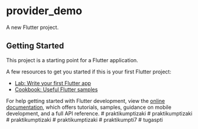 # provider_demo

A new Flutter project.

## Getting Started

This project is a starting point for a Flutter application.

A few resources to get you started if this is your first Flutter project:

- [Lab: Write your first Flutter app](https://docs.flutter.dev/get-started/codelab)
- [Cookbook: Useful Flutter samples](https://docs.flutter.dev/cookbook)

For help getting started with Flutter development, view the
[online documentation](https://docs.flutter.dev/), which offers tutorials,
samples, guidance on mobile development, and a full API reference.
#   p r a k t i k u m p t i z a k i  
 #   p r a k t i k u m p t i z a k i  
 #   p r a k t i k u m p t i z a k i  
 #   p r a k t i k u m p t i z a k i  
 #   p r a k t i k u m p t i 7  
 #   t u g a s p t i  
 